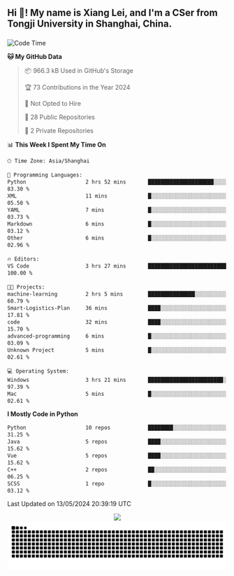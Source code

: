 <h2 align="left">Hi 👋! My name is Xiang Lei, and I'm a CSer from Tongji University in Shanghai, China.</h2>

###

<!--START_SECTION:waka-->
![Code Time](http://img.shields.io/badge/Code%20Time-473%20hrs%2044%20mins-blue)

**🐱 My GitHub Data** 

> 📦 966.3 kB Used in GitHub's Storage 
 > 
> 🏆 73 Contributions in the Year 2024
 > 
> 🚫 Not Opted to Hire
 > 
> 📜 28 Public Repositories 
 > 
> 🔑 2 Private Repositories 
 > 
📊 **This Week I Spent My Time On** 

```text
🕑︎ Time Zone: Asia/Shanghai

💬 Programming Languages: 
Python                   2 hrs 52 mins       █████████████████████░░░░   83.30 % 
XML                      11 mins             █░░░░░░░░░░░░░░░░░░░░░░░░   05.50 % 
YAML                     7 mins              █░░░░░░░░░░░░░░░░░░░░░░░░   03.73 % 
Markdown                 6 mins              █░░░░░░░░░░░░░░░░░░░░░░░░   03.12 % 
Other                    6 mins              █░░░░░░░░░░░░░░░░░░░░░░░░   02.96 % 

🔥 Editors: 
VS Code                  3 hrs 27 mins       █████████████████████████   100.00 % 

🐱‍💻 Projects: 
machine-learning         2 hrs 5 mins        ███████████████░░░░░░░░░░   60.79 % 
Smart-Logistics-Plan     36 mins             ████░░░░░░░░░░░░░░░░░░░░░   17.81 % 
code                     32 mins             ████░░░░░░░░░░░░░░░░░░░░░   15.70 % 
advanced-programming     6 mins              █░░░░░░░░░░░░░░░░░░░░░░░░   03.09 % 
Unknown Project          5 mins              █░░░░░░░░░░░░░░░░░░░░░░░░   02.61 % 

💻 Operating System: 
Windows                  3 hrs 21 mins       ████████████████████████░   97.39 % 
Mac                      5 mins              █░░░░░░░░░░░░░░░░░░░░░░░░   02.61 % 
```

**I Mostly Code in Python** 

```text
Python                   10 repos            ████████░░░░░░░░░░░░░░░░░   31.25 % 
Java                     5 repos             ████░░░░░░░░░░░░░░░░░░░░░   15.62 % 
Vue                      5 repos             ████░░░░░░░░░░░░░░░░░░░░░   15.62 % 
C++                      2 repos             ██░░░░░░░░░░░░░░░░░░░░░░░   06.25 % 
SCSS                     1 repo              █░░░░░░░░░░░░░░░░░░░░░░░░   03.12 % 
```




 Last Updated on 13/05/2024 20:39:19 UTC
<!--END_SECTION:waka-->

<div align="center">
  <img src="https://github-readme-stats.vercel.app/api?username=Lei00764&show_icons=true&theme=radical" />
 </div>

 <div align="center">

<picture>
  <source media="(prefers-color-scheme: dark)" srcset="https://raw.githubusercontent.com/Lei00764/Lei00764/output/github-contribution-grid-snake-dark.svg">
  <source media="(prefers-color-scheme: light)" srcset="https://raw.githubusercontent.com/Lei00764/Lei00764/output/github-contribution-grid-snake.svg">
  <img alt="github contribution grid snake animation" src="https://raw.githubusercontent.com/Lei00764/Lei00764/output/github-contribution-grid-snake.svg">
</picture>

</div>




